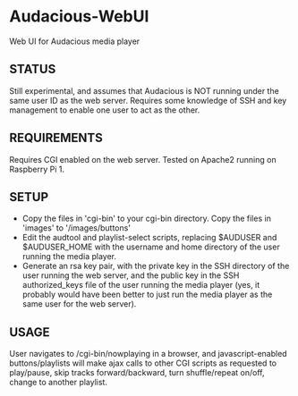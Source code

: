 # Audacious-WebUI
Web UI for Audacious media player

## STATUS
Still experimental, and assumes that Audacious is NOT running under the same user ID as the web server. Requires some knowledge of SSH and key management to enable one user to act as the other.

## REQUIREMENTS
Requires CGI enabled on the web server. Tested on Apache2 running on Raspberry Pi 1.

## SETUP
- Copy the files in 'cgi-bin' to your cgi-bin directory. Copy the files in 'images' to '/images/buttons'
- Edit the audtool and playlist-select scripts, replacing $AUDUSER and $AUDUSER_HOME with the username and home directory of the user running the media player. 
- Generate an rsa key pair, with the private key in the SSH directory of the user running the web server, and the public key in the SSH authorized_keys file of the user running the media player (yes, it probably would have been better to just run the media player as the same user for the web server).

## USAGE
User navigates to /cgi-bin/nowplaying in a browser, and javascript-enabled buttons/playlists will make ajax calls to other CGI scripts as requested to play/pause, skip tracks forward/backward, turn shuffle/repeat on/off, change to another playlist.
